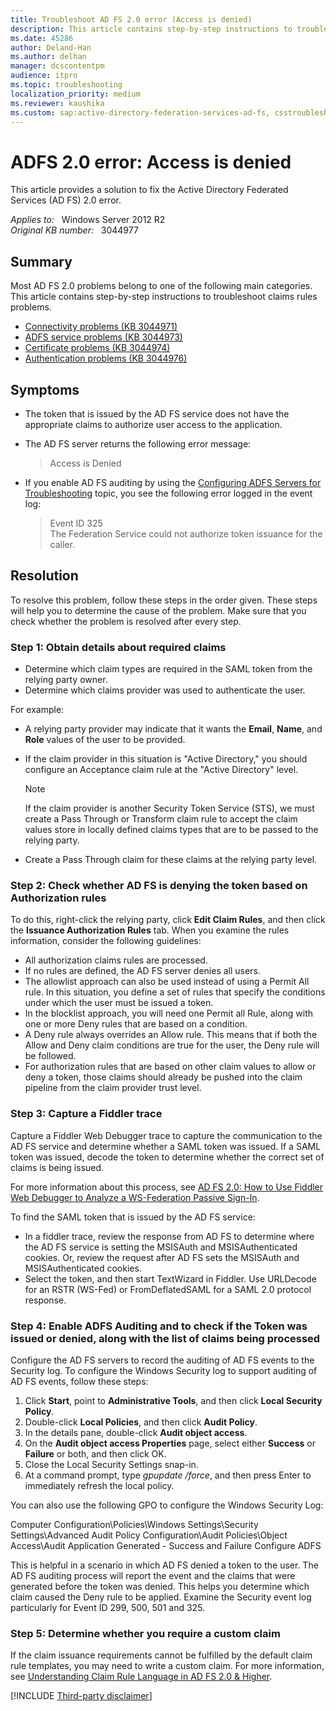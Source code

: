 ```yaml
---
title: Troubleshoot AD FS 2.0 error (Access is denied)
description: This article contains step-by-step instructions to troubleshoot claims rules problems.
ms.date: 45286
author: Deland-Han
ms.author: delhan
manager: dcscontentpm
audience: itpro
ms.topic: troubleshooting
localization_priority: medium
ms.reviewer: kaushika
ms.custom: sap:active-directory-federation-services-ad-fs, csstroubleshoot
---
```

# ADFS 2.0 error: Access is denied

This article provides a solution to fix the Active Directory Federated Services (AD FS) 2.0 error.

_Applies to:_ &nbsp; Windows Server 2012 R2  
_Original KB number:_ &nbsp; 3044977

## Summary

Most AD FS 2.0 problems belong to one of the following main categories. This article contains step-by-step instructions to troubleshoot claims rules problems.

- [Connectivity problems (KB 3044971)](this-page-cant-displayed.md)  
- [ADFS service problems (KB 3044973)](adfs-2-service-fails-to-start.md)  
- [Certificate problems (KB 3044974)](adfs-2-certificate-error-build-chain.md)  
- [Authentication problems (KB 3044976)](adfs-error-401-requested-resource-requires-authentication.md)  

## Symptoms

- The token that is issued by the AD FS service does not have the appropriate claims to authorize user access to the application.
- The AD FS server returns the following error message:

    > Access is Denied

- If you enable AD FS auditing by using the [Configuring ADFS Servers for Troubleshooting](/previous-versions/windows/it-pro/windows-server-2003/cc738766(v=ws.10)) topic, you see the following error logged in the event log:

    > Event ID 325  
    > The Federation Service could not authorize token issuance for the caller.

## Resolution

To resolve this problem, follow these steps in the order given. These steps will help you to determine the cause of the problem. Make sure that you check whether the problem is resolved after every step.

### Step 1: Obtain details about required claims

- Determine which claim types are required in the SAML token from the relying party owner.
- Determine which claims provider was used to authenticate the user.

For example:  

- A relying party provider may indicate that it wants the **Email**, **Name**, and **Role**  values of the user to be provided.
- If the claim provider in this situation is "Active Directory," you should configure an Acceptance claim rule at the "Active Directory" level.

    > [!NOTE]
    > If the claim provider is another Security Token Service (STS), we must create a Pass Through or Transform claim rule to accept the claim values store in locally defined claims types that are to be passed to the relying party.
- Create a Pass Through claim for these claims at the relying party level.

### Step 2: Check whether AD FS is denying the token based on Authorization rules

To do this, right-click the relying party, click **Edit Claim Rules**, and then click the **Issuance Authorization Rules** tab. When you examine the rules information, consider the following guidelines:  

- All authorization claims rules are processed.
- If no rules are defined, the AD FS server denies all users.
- The allowlist approach can also be used instead of using a Permit All rule. In this situation, you define a set of rules that specify the conditions under which the user must be issued a token.
- In the blocklist approach, you will need one Permit all Rule, along with one or more Deny rules that are based on a condition.
- A Deny rule always overrides an Allow rule. This means that if both the Allow and Deny claim conditions are true for the user, the Deny rule will be followed.
- For authorization rules that are based on other claim values to allow or deny a token, those claims should already be pushed into the claim pipeline from the claim provider trust level.

### Step 3: Capture a Fiddler trace

Capture a Fiddler Web Debugger trace to capture the communication to the AD FS service and determine whether a SAML token was issued. If a SAML token was issued, decode the token to determine whether the correct set of claims is being issued.

For more information about this process, see [AD FS 2.0: How to Use Fiddler Web Debugger to Analyze a WS-Federation Passive Sign-In](https://social.technet.microsoft.com/wiki/contents/articles/3286.ad-fs-2-0-how-to-use-fiddler-web-debugger-to-analyze-a-ws-federation-passive-sign-in.aspx).

To find the SAML token that is issued by the AD FS service:  

- In a fiddler trace, review the response from AD FS to determine where the AD FS service is setting the MSISAuth and MSISAuthenticated cookies. Or, review the request after AD FS sets the MSISAuth and MSISAuthenticated cookies.
- Select the token, and then start TextWizard in Fiddler. Use URLDecode for an RSTR (WS-Fed) or FromDeflatedSAML for a SAML 2.0 protocol response.

### Step 4: Enable ADFS Auditing and to check if the Token was issued or denied, along with the list of claims being processed

Configure the AD FS servers to record the auditing of AD FS events to the Security log. To configure the Windows Security log to support auditing of AD FS events, follow these steps:  

1. Click **Start**, point to **Administrative Tools**, and then click **Local Security Policy**.
2. Double-click **Local Policies**, and then click **Audit Policy**.
3. In the details pane, double-click **Audit object access**.
4. On the **Audit object access Properties** page, select either **Success** or **Failure** or both, and then click OK.
5. Close the Local Security Settings snap-in.
6. At a command prompt, type *gpupdate /force*, and then press Enter to immediately refresh the local policy.  

You can also use the following GPO to configure the Windows Security Log:

Computer Configuration\Policies\Windows Settings\Security Settings\Advanced Audit Policy Configuration\Audit Policies\Object Access\Audit Application Generated - Success and Failure Configure ADFS  

This is helpful in a scenario in which AD FS denied a token to the user. The AD FS auditing process will report the event and the claims that were generated before the token was denied. This helps you determine which claim caused the Deny rule to be applied. Examine the Security event log particularly for Event ID 299, 500, 501 and 325.  

### Step 5: Determine whether you require a custom claim

If the claim issuance requirements cannot be fulfilled by the default claim rule templates, you may need to write a custom claim. For more information, see [Understanding Claim Rule Language in AD FS 2.0 & Higher](https://social.technet.microsoft.com/wiki/contents/articles/4792.understanding-claim-rule-language-in-ad-fs-2-0-higher.aspx).

[!INCLUDE [Third-party disclaimer](../../includes/third-party-disclaimer.md)]
